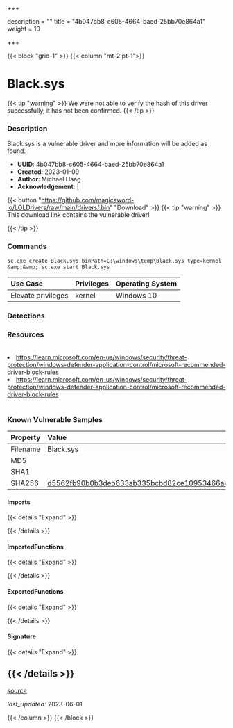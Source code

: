 +++

description = ""
title = "4b047bb8-c605-4664-baed-25bb70e864a1"
weight = 10

+++


{{< block "grid-1" >}}
{{< column "mt-2 pt-1">}}


# Black.sys


{{< tip "warning" >}}
We were not able to verify the hash of this driver successfully, it has not been confirmed.
{{< /tip >}}


### Description

Black.sys is a vulnerable driver and more information will be added as found.
- **UUID**: 4b047bb8-c605-4664-baed-25bb70e864a1
- **Created**: 2023-01-09
- **Author**: Michael Haag
- **Acknowledgement**:  | [](https://twitter.com/)

{{< button "https://github.com/magicsword-io/LOLDrivers/raw/main/drivers/.bin" "Download" >}}
{{< tip "warning" >}}
This download link contains the vulnerable driver!

{{< /tip >}}

### Commands

```
sc.exe create Black.sys binPath=C:\windows\temp\Black.sys type=kernel &amp;&amp; sc.exe start Black.sys
```

| Use Case | Privileges | Operating System | 
|:---- | ---- | ---- |
| Elevate privileges | kernel | Windows 10 |


### Detections

### Resources
<br>
<li><a href=" https://learn.microsoft.com/en-us/windows/security/threat-protection/windows-defender-application-control/microsoft-recommended-driver-block-rules"> https://learn.microsoft.com/en-us/windows/security/threat-protection/windows-defender-application-control/microsoft-recommended-driver-block-rules</a></li>
<li><a href="https://learn.microsoft.com/en-us/windows/security/threat-protection/windows-defender-application-control/microsoft-recommended-driver-block-rules">https://learn.microsoft.com/en-us/windows/security/threat-protection/windows-defender-application-control/microsoft-recommended-driver-block-rules</a></li>
<br>

### Known Vulnerable Samples

| Property           | Value |
|:-------------------|:------|
| Filename           | Black.sys |
| MD5                | [](https://www.virustotal.com/gui/file/) |
| SHA1               | [](https://www.virustotal.com/gui/file/) |
| SHA256             | [d5562fb90b0b3deb633ab335bcbd82ce10953466a428b3f27cb5b226b453eaf3](https://www.virustotal.com/gui/file/d5562fb90b0b3deb633ab335bcbd82ce10953466a428b3f27cb5b226b453eaf3) |


#### Imports
{{< details "Expand" >}}

{{< /details >}}
#### ImportedFunctions
{{< details "Expand" >}}

{{< /details >}}
#### ExportedFunctions
{{< details "Expand" >}}

{{< /details >}}

#### Signature
{{< details "Expand" >}}

{{< /details >}}
-----



[*source*](https://github.com/magicsword-io/LOLDrivers/tree/main/yaml/4b047bb8-c605-4664-baed-25bb70e864a1.yaml)

*last_updated:* 2023-06-01








{{< /column >}}
{{< /block >}}
